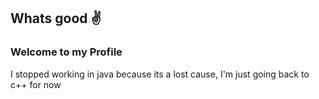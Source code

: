 ## Whats good ✌

### Welcome to my Profile

I stopped working in java because its a lost cause, I'm just going back to c++ for now
